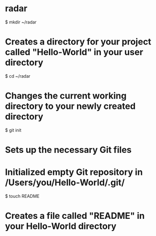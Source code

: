 radar
=====

$ mkdir ~/radar
# Creates a directory for your project called "Hello-World" in your user directory

$ cd ~/radar
# Changes the current working directory to your newly created directory

$ git init
# Sets up the necessary Git files
# Initialized empty Git repository in /Users/you/Hello-World/.git/

$ touch README
# Creates a file called "README" in your Hello-World directory
